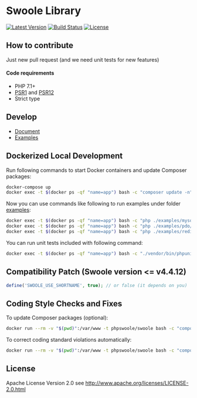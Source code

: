 # Swoole Library

[![Latest Version](https://img.shields.io/github/release/swoole/library.svg?style=flat-square)](https://github.com/swoole/library/releases)
[![Build Status](https://api.travis-ci.org/swoole/library.svg)](https://travis-ci.org/swoole/library)
[![License](https://img.shields.io/badge/license-apache2-blue.svg)](LICENSE)

## How to contribute

Just new pull request (and we need unit tests for new features)

#### Code requirements

+ PHP 7.1+
+ [PSR1](https://www.php-fig.org/psr/psr-1/) and [PSR12](https://www.php-fig.org/psr/psr-12/)
+ Strict type

## Develop

+ [Document](https://wiki.swoole.com/wiki/page/p-library.html)
+ [Examples](https://github.com/swoole/library/tree/master/examples)

## Dockerized Local Development

Run following commands to start Docker containers and update Composer packages:

```bash
docker-compose up
docker exec -t $(docker ps -qf "name=app") bash -c "composer update -n"
```

Now you can use commands like following to run examples under folder [examples](https://github.com/swoole/library/tree/master/examples):

```bash
docker exec -t $(docker ps -qf "name=app") bash -c "php ./examples/mysqli/base.php"
docker exec -t $(docker ps -qf "name=app") bash -c "php ./examples/pdo/base.php"
docker exec -t $(docker ps -qf "name=app") bash -c "php ./examples/redis/base.php"
```

You can run unit tests included with following command:

```bash
docker exec -t $(docker ps -qf "name=app") bash -c "./vendor/bin/phpunit"
```

## Compatibility Patch (Swoole version <= v4.4.12)

```php
define('SWOOLE_USE_SHORTNAME', true); // or false (it depends on you)
```

## Coding Style Checks and Fixes

To update Composer packages (optional):

```bash
docker run --rm -v "$(pwd)":/var/www -t phpswoole/swoole bash -c "composer update -n"
```

To correct coding standard violations automatically:

```bash
docker run --rm -v "$(pwd)":/var/www -t phpswoole/swoole bash -c "composer cs-fix"
```

## License

Apache License Version 2.0 see http://www.apache.org/licenses/LICENSE-2.0.html
